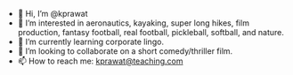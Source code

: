 - 👋 Hi, I’m @kprawat
- 👀 I’m interested in aeronautics, kayaking, super long hikes, film production, fantasy football, real football, pickleball, softball, and nature.
- 🌱 I’m currently learning corporate lingo.
- 💞️ I’m looking to collaborate on a short comedy/thriller film.
- 📫 How to reach me: kprawat@teaching.com
